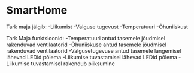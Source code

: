 # SmartHome

Tark maja jälgib:
  -Liikumist
  -Valguse tugevust
  -Temperatuuri
  -Õhuniiskust

Tark Maja funktsioonid:
  -Temperatuuri antud tasemele jõudmisel rakenduvad ventilaatorid
  -Õhuniiskuse antud tasemele jõudmisel rakenduvad ventilaatorid
  -Valgusetugevuse antud tasemele langemisel lähevad LEDid põlema
  -Liikumise tuvastamisel lähevad LEDid põlema
  -Liikumise tuvastamisel rakendub piiksumine
